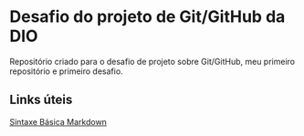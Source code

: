 # Desafio do projeto de Git/GitHub da DIO
Repositório criado para o desafio de projeto sobre Git/GitHub, meu primeiro repositório e primeiro desafio.

## Links úteis
[Sintaxe Básica Markdown](https://www.markdownguide.org/basic-syntax/)
